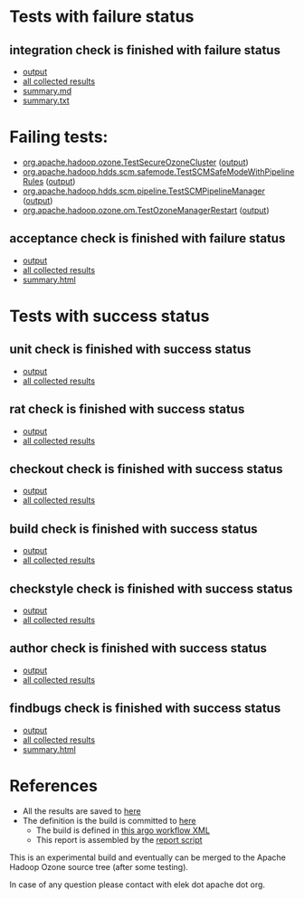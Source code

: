 # Tests with failure status

## integration check is finished with failure status

   * [output](https://raw.githubusercontent.com/elek/ozone-ci-03/master/pr/pr-hdds-2492-gk4gh/integration/output.log)
   * [all collected results](https://github.com/elek/ozone-ci-03/tree/master/pr/pr-hdds-2492-gk4gh/integration)
   * [summary.md](https://github.com/elek/ozone-ci-03/tree/master/pr/pr-hdds-2492-gk4gh/integration/summary.md)
   * [summary.txt](https://github.com/elek/ozone-ci-03/tree/master/pr/pr-hdds-2492-gk4gh/integration/summary.txt)

# Failing tests: 

 * [org.apache.hadoop.ozone.TestSecureOzoneCluster](hadoop-ozone/integration-test/org.apache.hadoop.ozone.TestSecureOzoneCluster.txt) ([output](hadoop-ozone/integration-test/org.apache.hadoop.ozone.TestSecureOzoneCluster-output.txt))
 * [org.apache.hadoop.hdds.scm.safemode.TestSCMSafeModeWithPipelineRules](hadoop-ozone/integration-test/org.apache.hadoop.hdds.scm.safemode.TestSCMSafeModeWithPipelineRules.txt) ([output](hadoop-ozone/integration-test/org.apache.hadoop.hdds.scm.safemode.TestSCMSafeModeWithPipelineRules-output.txt))
 * [org.apache.hadoop.hdds.scm.pipeline.TestSCMPipelineManager](hadoop-ozone/integration-test/org.apache.hadoop.hdds.scm.pipeline.TestSCMPipelineManager.txt) ([output](hadoop-ozone/integration-test/org.apache.hadoop.hdds.scm.pipeline.TestSCMPipelineManager-output.txt))
 * [org.apache.hadoop.ozone.om.TestOzoneManagerRestart](hadoop-ozone/integration-test/org.apache.hadoop.ozone.om.TestOzoneManagerRestart.txt) ([output](hadoop-ozone/integration-test/org.apache.hadoop.ozone.om.TestOzoneManagerRestart-output.txt))

## acceptance check is finished with failure status

   * [output](https://raw.githubusercontent.com/elek/ozone-ci-03/master/pr/pr-hdds-2492-gk4gh/acceptance/output.log)
   * [all collected results](https://github.com/elek/ozone-ci-03/tree/master/pr/pr-hdds-2492-gk4gh/acceptance)
   * [summary.html](https://elek.github.io/ozone-ci-03/pr/pr-hdds-2492-gk4gh/acceptance/summary.html)



# Tests with success status

## unit check is finished with success status

   * [output](https://raw.githubusercontent.com/elek/ozone-ci-03/master/pr/pr-hdds-2492-gk4gh/unit/output.log)
   * [all collected results](https://github.com/elek/ozone-ci-03/tree/master/pr/pr-hdds-2492-gk4gh/unit)


## rat check is finished with success status

   * [output](https://raw.githubusercontent.com/elek/ozone-ci-03/master/pr/pr-hdds-2492-gk4gh/rat/output.log)
   * [all collected results](https://github.com/elek/ozone-ci-03/tree/master/pr/pr-hdds-2492-gk4gh/rat)


## checkout check is finished with success status

   * [output](https://raw.githubusercontent.com/elek/ozone-ci-03/master/pr/pr-hdds-2492-gk4gh/checkout/output.log)
   * [all collected results](https://github.com/elek/ozone-ci-03/tree/master/pr/pr-hdds-2492-gk4gh/checkout)


## build check is finished with success status

   * [output](https://raw.githubusercontent.com/elek/ozone-ci-03/master/pr/pr-hdds-2492-gk4gh/build/output.log)
   * [all collected results](https://github.com/elek/ozone-ci-03/tree/master/pr/pr-hdds-2492-gk4gh/build)


## checkstyle check is finished with success status

   * [output](https://raw.githubusercontent.com/elek/ozone-ci-03/master/pr/pr-hdds-2492-gk4gh/checkstyle/output.log)
   * [all collected results](https://github.com/elek/ozone-ci-03/tree/master/pr/pr-hdds-2492-gk4gh/checkstyle)


## author check is finished with success status

   * [output](https://raw.githubusercontent.com/elek/ozone-ci-03/master/pr/pr-hdds-2492-gk4gh/author/output.log)
   * [all collected results](https://github.com/elek/ozone-ci-03/tree/master/pr/pr-hdds-2492-gk4gh/author)


## findbugs check is finished with success status

   * [output](https://raw.githubusercontent.com/elek/ozone-ci-03/master/pr/pr-hdds-2492-gk4gh/findbugs/output.log)
   * [all collected results](https://github.com/elek/ozone-ci-03/tree/master/pr/pr-hdds-2492-gk4gh/findbugs)
   * [summary.html](https://elek.github.io/ozone-ci-03/pr/pr-hdds-2492-gk4gh/findbugs/summary.html)




# References

 * All the results are saved to [here](https://github.com/elek/ozone-ci-03/tree/master/pr/pr-hdds-2492-gk4gh/)
 * The definition is the build is committed to [here](https://github.com/elek/argo-ozone)
    * The build is defined in [this argo workflow XML](https://github.com/elek/argo-ozone/blob/master/ozone-build.yaml)
    * This report is assembled by the [report script](https://github.com/elek/argo-ozone/blob/master/scripts/report.sh)

This is an experimental build and eventually can be merged to the Apache Hadoop Ozone source tree (after some testing).

In case of any question please contact with elek dot apache dot org.
